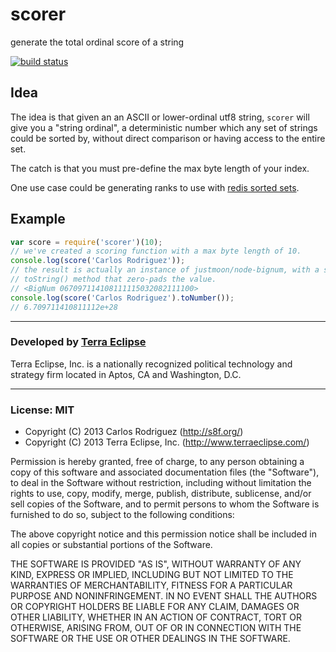 scorer
======

generate the total ordinal score of a string

[![build status](https://secure.travis-ci.org/carlos8f/scorer.png)](http://travis-ci.org/carlos8f/scorer)

## Idea

The idea is that given an an ASCII or lower-ordinal utf8 string, `scorer` will
give you a "string ordinal", a deterministic number which any set of strings
could be sorted by, without direct comparison or having access to the entire set.

The catch is that you must pre-define the max byte length of your index.

One use case could be generating ranks to use with
[redis sorted sets](http://redis.io/commands#sorted_set).

## Example

```js
var score = require('scorer')(10);
// we've created a scoring function with a max byte length of 10.
console.log(score('Carlos Rodriguez'));
// the result is actually an instance of justmoon/node-bignum, with a special
// toString() method that zero-pads the value.
// <BigNum 067097114108111115032082111100>
console.log(score('Carlos Rodriguez').toNumber());
// 6.709711410811112e+28
``` 

- - -

### Developed by [Terra Eclipse](http://www.terraeclipse.com)
Terra Eclipse, Inc. is a nationally recognized political technology and
strategy firm located in Aptos, CA and Washington, D.C.

- - -

### License: MIT

- Copyright (C) 2013 Carlos Rodriguez (http://s8f.org/)
- Copyright (C) 2013 Terra Eclipse, Inc. (http://www.terraeclipse.com/)

Permission is hereby granted, free of charge, to any person obtaining a copy
of this software and associated documentation files (the &quot;Software&quot;), to deal
in the Software without restriction, including without limitation the rights
to use, copy, modify, merge, publish, distribute, sublicense, and/or sell
copies of the Software, and to permit persons to whom the Software is furnished
to do so, subject to the following conditions:

The above copyright notice and this permission notice shall be included in
all copies or substantial portions of the Software.

THE SOFTWARE IS PROVIDED &quot;AS IS&quot;, WITHOUT WARRANTY OF ANY KIND, EXPRESS OR
IMPLIED, INCLUDING BUT NOT LIMITED TO THE WARRANTIES OF MERCHANTABILITY,
FITNESS FOR A PARTICULAR PURPOSE AND NONINFRINGEMENT. IN NO EVENT SHALL THE
AUTHORS OR COPYRIGHT HOLDERS BE LIABLE FOR ANY CLAIM, DAMAGES OR OTHER
LIABILITY, WHETHER IN AN ACTION OF CONTRACT, TORT OR OTHERWISE, ARISING FROM,
OUT OF OR IN CONNECTION WITH THE SOFTWARE OR THE USE OR OTHER DEALINGS IN THE
SOFTWARE.
